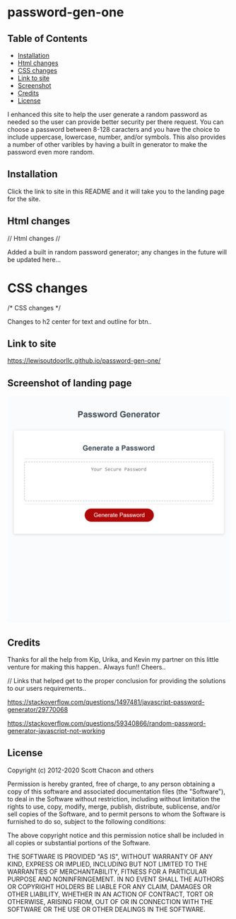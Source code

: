 # password-gen-one

## Table of Contents 

* [Installation](#installation)
* [Html changes](#html-changes)
* [CSS changes](#css-changes)
* [Link to site](#link-to-site)
* [Screenshot](#screenshot-of-landing-page)
* [Credits](#credits)
* [License](#license)


I enhanced this site to help the user generate a random password as needed so the user can provide better security per there request. You can choose a password between
8-128 caracters and you have the choice to include uppercase, lowercase, number, and/or symbols. This also provides a number of other varibles by having a built in
generator to make the password even more random. 

## Installation

Click the link to site in this README and it will take you to the landing page for the site. 

## Html changes

// Html changes //

Added a built in random password generator; any changes in the future will be updated here...

# CSS changes
/* CSS changes */ 

Changes to h2 center for text and outline for btn..

## Link to site

https://lewisoutdoorllc.github.io/password-gen-one/

## Screenshot of landing page

![alt text](./develop/pictures/landing-page-screenshot.png)

## Credits

Thanks for all the help from Kip, Urika, and Kevin my partner on this little venture for making this happen.. Always fun!! Cheers..

//  Links that helped get to the proper conclusion for providing the solutions to our users requirements..

https://stackoverflow.com/questions/1497481/javascript-password-generator/29770068

https://stackoverflow.com/questions/59340866/random-password-generator-javascript-not-working

## License

Copyright (c) 2012-2020 Scott Chacon and others

Permission is hereby granted, free of charge, to any person obtaining
a copy of this software and associated documentation files (the
"Software"), to deal in the Software without restriction, including
without limitation the rights to use, copy, modify, merge, publish,
distribute, sublicense, and/or sell copies of the Software, and to
permit persons to whom the Software is furnished to do so, subject to
the following conditions:

The above copyright notice and this permission notice shall be
included in all copies or substantial portions of the Software.

THE SOFTWARE IS PROVIDED "AS IS", WITHOUT WARRANTY OF ANY KIND,
EXPRESS OR IMPLIED, INCLUDING BUT NOT LIMITED TO THE WARRANTIES OF
MERCHANTABILITY, FITNESS FOR A PARTICULAR PURPOSE AND
NONINFRINGEMENT. IN NO EVENT SHALL THE AUTHORS OR COPYRIGHT HOLDERS BE
LIABLE FOR ANY CLAIM, DAMAGES OR OTHER LIABILITY, WHETHER IN AN ACTION
OF CONTRACT, TORT OR OTHERWISE, ARISING FROM, OUT OF OR IN CONNECTION
WITH THE SOFTWARE OR THE USE OR OTHER DEALINGS IN THE SOFTWARE.